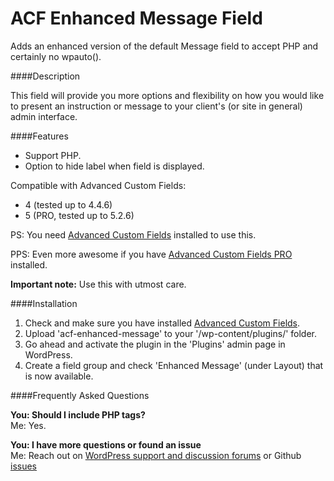 ACF Enhanced Message Field
===========================

Adds an enhanced version of the default Message field to accept PHP and certainly no wpauto().

####Description

This field will provide you more options and flexibility on how you would like to present an instruction or message to your client's (or site in general) admin interface.

####Features

* Support PHP.
* Option to hide label when field is displayed.


Compatible with Advanced Custom Fields:

* 4 (tested up to 4.4.6)
* 5 (PRO, tested up to 5.2.6)


PS: You need [Advanced Custom Fields](https://wordpress.org/plugins/advanced-custom-fields/) installed to use this.

PPS: Even more awesome if you have [Advanced Custom Fields PRO](http://www.advancedcustomfields.com/pro/) installed.

__Important note:__ Use this with utmost care.

####Installation

1. Check and make sure you have installed [Advanced Custom Fields](https://wordpress.org/plugins/advanced-custom-fields/).
2. Upload 'acf-enhanced-message' to your '/wp-content/plugins/' folder.
3. Go ahead and activate the plugin in the 'Plugins' admin page in WordPress.
4. Create a field group and check 'Enhanced Message' (under Layout) that is now available.

####Frequently Asked Questions

__You: Should I include PHP tags?__  
Me: Yes.

__You: I have more questions or found an issue__  
Me: Reach out on [WordPress support and discussion forums](https://wordpress.org/support/) or Github [issues](https://github.com/drebbits/acf-enhanced-message-field/issues)
